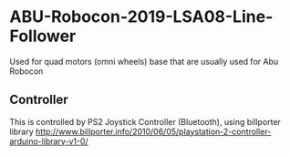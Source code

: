 # ABU-Robocon-2019-LSA08-Line-Follower
Used for quad motors (omni wheels) base that are usually used for Abu Robocon

## Controller
This is controlled by PS2 Joystick Controller (Bluetooth), using billporter library http://www.billporter.info/2010/06/05/playstation-2-controller-arduino-library-v1-0/

